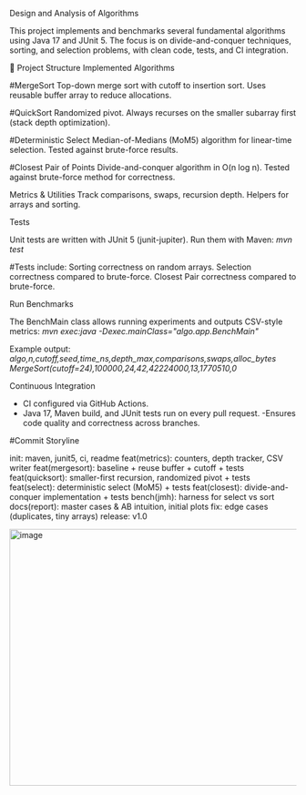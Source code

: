 Design and Analysis of Algorithms

This project implements and benchmarks several fundamental algorithms using Java 17 and JUnit 5.
The focus is on divide-and-conquer techniques, sorting, and selection problems, with clean code, tests, and CI integration.

📂 Project Structure
Implemented Algorithms

#MergeSort
Top-down merge sort with cutoff to insertion sort.
Uses reusable buffer array to reduce allocations.

#QuickSort
Randomized pivot.
Always recurses on the smaller subarray first (stack depth optimization).

#Deterministic Select
Median-of-Medians (MoM5) algorithm for linear-time selection.
Tested against brute-force results.

#Closest Pair of Points
Divide-and-conquer algorithm in O(n log n).
Tested against brute-force method for correctness.

Metrics & Utilities
Track comparisons, swaps, recursion depth.
Helpers for arrays and sorting.
      
Tests

Unit tests are written with JUnit 5 (junit-jupiter).
Run them with Maven:
*mvn test*

#Tests include:
Sorting correctness on random arrays.
Selection correctness compared to brute-force.
Closest Pair correctness compared to brute-force.

Run Benchmarks

The BenchMain class allows running experiments and outputs CSV-style metrics:
*mvn exec:java -Dexec.mainClass="algo.app.BenchMain"*

Example output:
*algo,n,cutoff,seed,time_ns,depth_max,comparisons,swaps,alloc_bytes
MergeSort(cutoff=24),100000,24,42,42224000,13,1770510,0*


Continuous Integration
- CI configured via GitHub Actions.
- Java 17, Maven build, and JUnit tests run on every pull request.
-Ensures code quality and correctness across branches.

#Commit Storyline

init: maven, junit5, ci, readme
feat(metrics): counters, depth tracker, CSV writer
feat(mergesort): baseline + reuse buffer + cutoff + tests
feat(quicksort): smaller-first recursion, randomized pivot + tests
feat(select): deterministic select (MoM5) + tests
feat(closest): divide-and-conquer implementation + tests
bench(jmh): harness for select vs sort
docs(report): master cases & AB intuition, initial plots
fix: edge cases (duplicates, tiny arrays)
release: v1.0


<img width="1018" height="451" alt="image" src="https://github.com/user-attachments/assets/1ffbd850-57df-4927-a198-1142fb942306" />


